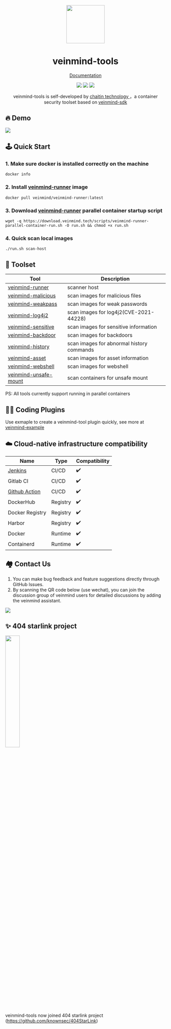 <p align="center">
  <img src="https://dinfinite.oss-cn-beijing.aliyuncs.com/image/20220428154824.png" width="120">
</p>
<h1 align="center"> veinmind-tools </h1>
<p align="center">
  <a href="https://veinmind.chaitin.com/docs/">Documentation</a> 
</p>

<p align="center">
<img src="https://img.shields.io/github/v/release/chaitin/veinmind-tools.svg" />
<img src="https://img.shields.io/github/release-date/chaitin/veinmind-tools.svg?color=blue&label=update" />
<img src="https://img.shields.io/badge/go report-A+-brightgreen.svg" />

<p align="center"> veinmind-tools is self-developed by <a href="https://www.chaitin.cn/en/"> chaitin technology </a>，a container security toolset based on <a href="https://github.com/chaitin/libveinmind">veinmind-sdk</a>  </p>
</p>

## 🔥 Demo

![](https://dinfinite.oss-cn-beijing.aliyuncs.com/image/20220415144819.gif)

## 🕹️ Quick Start

### 1. Make sure docker is installed correctly on the machine

```
docker info
```

### 2. Install [veinmind-runner](https://github.com/chaitin/veinmind-tools/tree/master/veinmind-runner) image

```
docker pull veinmind/veinmind-runner:latest
```

### 3. Download [veinmind-runner](https://github.com/chaitin/veinmind-tools/tree/master/veinmind-runner) parallel container startup script

```
wget -q https://download.veinmind.tech/scripts/veinmind-runner-parallel-container-run.sh -O run.sh && chmod +x run.sh
```

### 4. Quick scan local images

```
./run.sh scan-host
```

## 🔨 Toolset

| Tool                                                                 | Description                               | 
|----------------------------------------------------------------------|-------------------------------------------|
| [veinmind-runner](veinmind-runner/README.en.md)                      | scanner host                              |
| [veinmind-malicious](plugins/go/veinmind-malicious/README.en.md)     | scan images for malicious files           |
| [veinmind-weakpass](plugins/go/veinmind-weakpass/README.en.md)       | scan images for weak passwords            |
| [veinmind-log4j2](plugins/go/veinmind-log4j2/README.en.md)           | scan images for log4j2(CVE-2021-44228)    |
| [veinmind-sensitive](plugins/python/veinmind-sensitive/README.en.md) | scan images for sensitive information     |
| [veinmind-backdoor](plugins/python/veinmind-backdoor/README.en.md)   | scan images for backdoors                 |
| [veinmind-history](plugins/python/veinmind-history/README.en.md)     | scan images for abnormal history commands |
| [veinmind-asset](plugins/go/veinmind-asset/README.en.md)             | scan images for asset information         |
| [veinmind-webshell](plugins/go/veinmind-webshell)                    | scan images for webshell                  |
| [veinmind-unsafe-mount](plugins/go/veinmind-unsafe-mount) | scan containers for unsafe mount          |

PS: All tools currently support running in parallel containers

## 🧑‍💻 Coding Plugins

Use exmaple to create a veinmind-tool plugin quickly, see more at [veinmind-example](example/README.en.md)

## ☁️ Cloud-native infrastructure compatibility

| Name | Type | Compatibility |
|------|------|----------|
| [Jenkins](https://github.com/chaitin/veinmind-jenkins)  | CI/CD | ✔️ |
| Gitlab CI | CI/CD | ✔️ |
| [Github Action](https://github.com/chaitin/veinmind-action) | CI/CD | ✔️ |
| DockerHub | Registry | ✔️ |
| Docker Registry | Registry | ✔️ |
| Harbor | Registry | ✔️ |
| Docker | Runtime | ✔️ |
| Containerd | Runtime | ✔️ |

## 🏘️ Contact Us

1. You can make bug feedback and feature suggestions directly through GitHub Issues.
2. By scanning the QR code below (use wechat), you can join the discussion group of veinmind users for detailed
   discussions by adding the veinmind assistant.

![](docs/veinmind-group-qrcode.jpg)

## ✨ 404 starlink project

<img src="https://github.com/knownsec/404StarLink-Project/raw/master/logo.png" width="30%">

veinmind-tools now joined 404 starlink project (https://github.com/knownsec/404StarLink)
